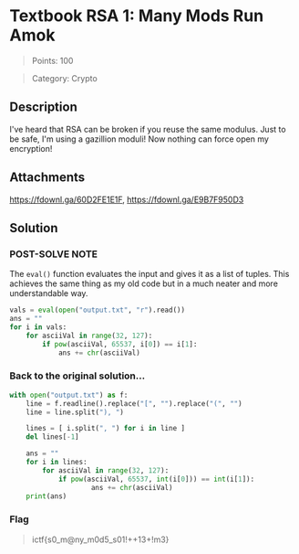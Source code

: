 # Textbook RSA 1: Many Mods Run Amok

> Points: 100

> Category: Crypto

## Description

I've heard that RSA can be broken if you reuse the same modulus. Just to be safe, I'm using a gazillion moduli! Now nothing can force open my encryption!

## Attachments

https://fdownl.ga/60D2FE1E1F, https://fdownl.ga/E9B7F950D3

## Solution

### POST-SOLVE NOTE

The `eval()` function evaluates the input and gives it as a list of tuples. This achieves the same thing as my old code but in a much neater and more understandable way.

```py
vals = eval(open("output.txt", "r").read())
ans = ""
for i in vals:
    for asciiVal in range(32, 127):
        if pow(asciiVal, 65537, i[0]) == i[1]:
            ans += chr(asciiVal)
```

### Back to the original solution...

```py
with open("output.txt") as f:
    line = f.readline().replace("[", "").replace("(", "")
    line = line.split("), ")

    lines = [ i.split(", ") for i in line ]
    del lines[-1]

    ans = ""
    for i in lines:
        for asciiVal in range(32, 127):
            if pow(asciiVal, 65537, int(i[0])) == int(i[1]):
                    ans += chr(asciiVal)
    print(ans)
```

### Flag

> ictf{s0_m@ny_m0d5_s01!++13+!m3}
